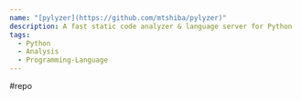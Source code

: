 ```yaml
---
name: "[pylyzer](https://github.com/mtshiba/pylyzer)"
description: A fast static code analyzer & language server for Python
tags:
  - Python
  - Analysis
  - Programming-Language
---
```

#repo